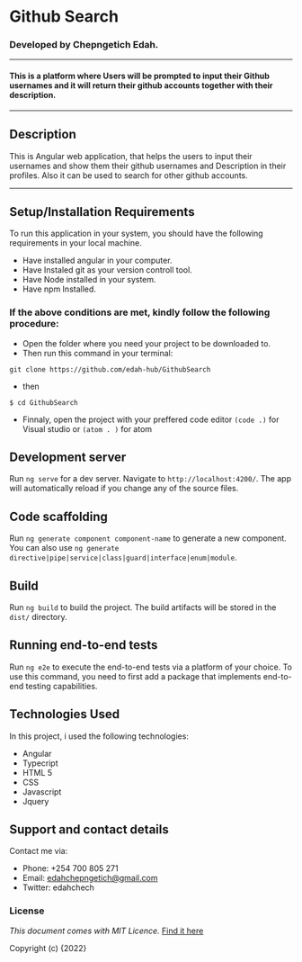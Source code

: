 # Github Search
### Developed by     Chepngetich Edah.

---------   
#### This is a platform where Users will be prompted to input their Github usernames and it will return their github accounts together with their description.
-----


 ## Description
 This is Angular web application, that helps the users to input their usernames and show them their github usernames and Description in their profiles. Also it can be used to search for other github accounts.

------
## Setup/Installation Requirements
To run this application in your system, you should have the following requirements in your local machine.
* Have installed angular in your computer.
* Have Instaled git as your version controll tool.
* Have Node installed in your system.
* Have npm Installed.
### If the above conditions are met, kindly follow the following procedure:
* Open the folder where you need your project to be downloaded to.
* Then run this command in your terminal:
```
git clone https://github.com/edah-hub/GithubSearch
```
* then 
```
$ cd GithubSearch
```
* Finnaly, open the project with your preffered code editor ```(code .)``` for Visual studio or ```(atom . )``` for atom

## Development server

Run `ng serve` for a dev server. Navigate to `http://localhost:4200/`. The app will automatically reload if you change any of the source files.

## Code scaffolding

Run `ng generate component component-name` to generate a new component. You can also use `ng generate directive|pipe|service|class|guard|interface|enum|module`.

## Build

Run `ng build` to build the project. The build artifacts will be stored in the `dist/` directory.
## Running end-to-end tests

Run `ng e2e` to execute the end-to-end tests via a platform of your choice. To use this command, you need to first add a package that implements end-to-end testing capabilities.

## Technologies Used
In this project, i used the following technologies:
* Angular
* Typecript
* HTML 5
* CSS
* Javascript
* Jquery

## Support and contact details
Contact me via:
* Phone: +254 700 805 271
* Email: edahchepngetich@gmail.com
* Twitter: edahchech

### License
*This document comes with MIT Licence.* <a href="https://github.com/edah-hub/GithubSearch/blob/devmango/LICENCE">Find it here</a>

Copyright (c) {2022} 

